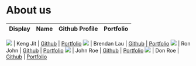 # About us

Display | Name | Github Profile | Portfolio 
--------|:----:|:--------------:|:---------:

![](https://via.placeholder.com/100.png?text=Photo) | Keng Jit | [Github](https://github.com/) | [Portfolio](docs/team/johndoe.md)
![](https://via.placeholder.com/100.png?text=Photo) | Brendan Lau | [Github](https://github.com/brendanlsz) | [Portfolio](docs/team/johndoe.md)
![](https://via.placeholder.com/100.png?text=Photo) | Ron John | [Github](https://github.com/) | [Portfolio](docs/team/johndoe.md)
![](https://via.placeholder.com/100.png?text=Photo) | John Roe | [Github](https://github.com/) | [Portfolio](docs/team/johndoe.md)
![](https://via.placeholder.com/100.png?text=Photo) | Don Roe | [Github](https://github.com/) | [Portfolio](docs/team/johndoe.md)
